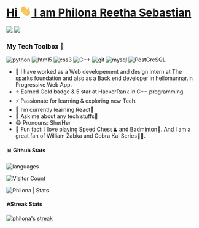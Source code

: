 # [Hi <img src="https://raw.githubusercontent.com/ABSphreak/ABSphreak/master/gifs/Hi.gif" width="30px"> I am Philona Reetha Sebastian](https://philona123.github.io/)
[<img height="30" src="https://img.shields.io/badge/twitter-%231DA1F2.svg?&style=for-the-badge&logo=twitter&logoColor=white" />][twitter]
[<img height="30" src="https://img.shields.io/badge/linkedin-blue.svg?&style=for-the-badge&logo=linkedin&logoColor=white" />][LinkedIn]
<!-- [<img height="30" src="https://img.shields.io/badge/twitter-%231DA1F2.svg?&style=for-the-badge&logo=twitter&logoColor=white" />][twitter] 
[<img height="30" src="https://img.shields.io/badge/linkedin-blue.svg?&style=for-the-badge&logo=linkedin&logoColor=white" />][LinkedIn]
 -->
### My Tech Toolbox 🧰

<p align="left">
<img src="https://cdn3.iconfinder.com/data/icons/logos-and-brands-adobe/512/267_Python-512.png" alt="python" width="40" height="40"/> 
<img src="https://upload.wikimedia.org/wikipedia/commons/thumb/6/61/HTML5_logo_and_wordmark.svg/512px-HTML5_logo_and_wordmark.svg.png" alt="html5" height="40"/> 
<img src="https://upload.wikimedia.org/wikipedia/commons/thumb/d/d5/CSS3_logo_and_wordmark.svg/1200px-CSS3_logo_and_wordmark.svg.png" alt="css3" height="40"/> 
<img src="https://i.pinimg.com/originals/99/f8/87/99f887833c475448723d3c9ac16c179b.png" alt="C++" width="40" height="40"/> 
<img src="https://www.vectorlogo.zone/logos/git-scm/git-scm-icon.svg" alt="git" width="40" height="40"/> 
<img src="https://i.pinimg.com/originals/50/f1/58/50f1582a95bdac10f1c3fa295c8b947b.png" alt="mysql" width="40" height="40"/>
<img src="https://upload.wikimedia.org/wikipedia/commons/2/29/Postgresql_elephant.svg" alt="PostGreSQL" width="40" height="40"/>
</p>

* 🔭 I have worked as a Web developement and design intern at The sparks foundation and also as a Back end developer in hellomunnar.in Progressive Web App.
* ⭐ Earned Gold badge & 5 star at HackerRank in C++ programming.
* ⚡ Passionate for learning & exploring new Tech.
* 🌱 I’m currently learning React🤩
* 💬 Ask me about any tech stuffs🥱
* 😄 Pronouns: She/Her
* 🤩 Fun fact: I love playing Speed Chess♟ and Badminton🏸. And I am a great fan of William Zabka and Cobra Kai Series🐍👊.


<h4>📊 Github Stats</h4>

<img src="https://github-readme-stats.vercel.app/api/top-langs/?username=philona123&layout=compact&theme=tokyonight" alt="languages" height="165">

![Visitor Count](https://profile-counter.glitch.me/{philona123}/count.svg)

<p align="left"> <img src="https://github-readme-stats.vercel.app/api?username=philona123&show_icons=true&theme=gotham" alt="Philona | Stats" />

<h4>🔥Streak Stats</h4>

<!-- GitHub Readme Streak Stats - https://github.com/DenverCoder1/github-readme-streak-stats -->
<p align="left">
  <a href="https://github.com/philona123/github-readme-streak-stats">
    <img title="🔥 Get streak stats for your profile at git.io/streak-stats" alt="philona's streak" src="https://github-readme-streak-stats.herokuapp.com/?user=philona123&theme=monokai-metallian&hide_border=true"/>
  </a>
<!--   <p align="center">🔥 Get streak stats for your profile at <a href="https://git.io/streak-stats">git.io/streak-stats</a></p> -->
</p>
 
[twitter]: https://twitter.com/Philona1729
[linkedin]: https://www.linkedin.com/in/philona-reetha-sebastian/


